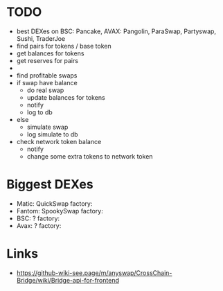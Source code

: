 # TODO
- best DEXes on BSC: Pancake, AVAX: Pangolin, ParaSwap, Partyswap, Sushi, TraderJoe
- find pairs for tokens / base token 
- get balances for tokens
- get reserves for pairs
- 
- find profitable swaps
- if swap have balance 
  - do real swap
  - update balances for tokens
  - notify
  - log to db
- else
  - simulate swap
  - log simulate to db
- check network token balance 
  - notify
  - change some extra tokens to network token

# Biggest DEXes
- Matic:  QuickSwap   factory:
- Fantom: SpookySwap  factory:
- BSC:    ?           factory:
- Avax:   ?           factory:


# Links
- https://github-wiki-see.page/m/anyswap/CrossChain-Bridge/wiki/Bridge-api-for-frontend
